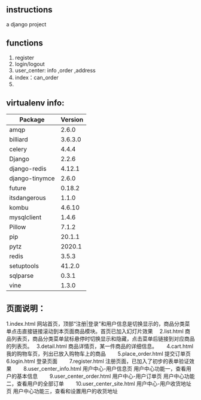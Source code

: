 ## instructions
a django project

## functions
 1. register
 2. login/logout
 3. user_center: info ,order ,address
 4. index：can_order
 5. 

## virtualenv info:
|Package   |Version  |
|--|--|
amqp | 2.6.0      
billiard|       3.6.3.0
celery         |4.4.4  
Django         |2.2.6  
django-redis   |4.12.1  
django-tinymce |2.6.0  
future         |0.18.2  
itsdangerous   |1.1.0  
kombu          |4.6.10  
mysqlclient    |1.4.6  
Pillow         |7.1.2  
pip           | 20.1.1  
pytz           | 2020.1  
redis          |3.5.3  
setuptools    | 41.2.0  
sqlparse      | 0.3.1  
vine          | 1.3.0  

## 页面说明：
1.index.html   网站首页，顶部“注册|登录”和用户信息是切换显示的，商品分类菜单点击直接链接滚动到本页面商品模块。首页已加入幻灯片效果　
2.list.html  商品列表页，商品分类菜单鼠标悬停时切换显示和隐藏，点击菜单后链接到对应商品的列表页。　
3.detail.html  商品详情页，某一件商品的详细信息。　　
4.cart.html 我的购物车页，列出已放入购物车上的商品　　
5.place_order.html 提交订单页　　
6.login.html 登录页面　　
7.register.html 注册页面，已加入了初步的表单验证效果　　
8.user_center_info.html 用户中心-用户信息页 用户中心功能一，查看用户的基本信息　　
9.user_center_order.html 用户中心-用户订单页 用户中心功能二，查看用户的全部订单　　
10.user_center_site.html 用户中心-用户收货地址页 用户中心功能三，查看和设置用户的收货地址　　
